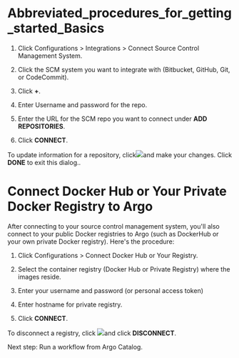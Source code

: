 # Abbreviated_procedures_for_getting_started_Basics

1.  Click <span class="UI_element">Configurations</span> > <span class="UI_element">Integrations</span> > <span class="UI_element">Connect Source Control Management System</span>.

2.  Click the SCM system you want to integrate with (Bitbucket, GitHub, Git, or CodeCommit).
3.  Click **+**.

4.  Enter Username and password for the repo.
5.  Enter the URL for the SCM repo you want to connect under **ADD REPOSITORIES**.
6.  Click **CONNECT**.

To update information for a repository, click![](../images/pencil_4_editing.png)and make your changes. Click **DONE** to exit this dialog..

# Connect Docker Hub or Your Private Docker Registry to <span class="GeneralApplatix Platform Name">Argo</span>

After connecting to your source control management system, you'll also connect to your public Docker registries to <span class="GeneralApplatix Platform Name">Argo</span> (such as DockerHub or your own private Docker registry). Here's the procedure:

1.  Click <span class="UI_element">Configurations</span> > <span class="UI_element">Connect Docker Hub or Your Registry</span>.

2.  Select the container registry (Docker Hub or Private Registry) where the images reside.
3.  Enter your username and password (or personal access token)
4.  Enter hostname for private registry.

5.  Click **CONNECT**.

To disconnect a registry, click ![](../images/pencil_4_editing_33x30.png)and click **DISCONNECT**.

Next step: Run a workflow from <span class="GeneralApplatix Catalog">Argo Catalog</span>.